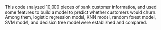 This code analyzed 10,000 pieces of bank customer information, and used some features to build a model to predict whether customers would churn. Among them, logistic regression model, KNN model, random forest model, SVM model, and decision tree model were established and compared.

